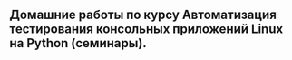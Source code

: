 ## Домашние работы по курсу Автоматизация тестирования консольных приложений Linux на Python (семинары).